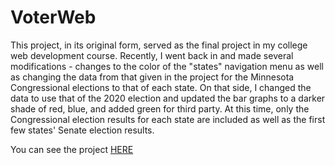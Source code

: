 # VoterWeb

This project, in its original form, served as the final project in my college web development course. Recently, I went back in and made several modifications - changes to the color of the "states" navigation menu as well as changing the data from that given in the project for the Minnesota Congressional elections to that of each state. On that side, I changed the data to use that of the 2020 election and updated the bar graphs to a darker shade of red, blue, and added green for third party. At this time, only the Congressional election results for each state are included as well as the first few states' Senate election results.

You can see the project <a href="https://polite-biscotti-f220b3.netlify.app/">HERE</a>
